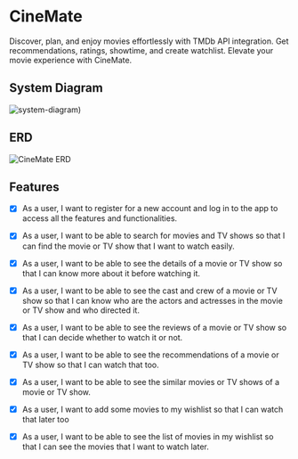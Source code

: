 # CineMate

Discover, plan, and enjoy movies effortlessly with TMDb API integration. Get recommendations, ratings, showtime, and create watchlist. Elevate your movie experience with CineMate.


## System Diagram
![system-diagram)](https://github.com/ahmaddioxide/moca/assets/75989502/44db26b9-5f85-439c-8bac-c5bc8f8e424b)

## ERD 
![CineMate ERD ](https://github.com/Ansh-Rathod/Flutter-Bloc-MovieDB-App/assets/75989502/afa7c5c6-674e-4e06-9c85-7e1ee51cd475)

## Features
- [x] As a user, I want to register for a new account and log in to the app to access all the features and functionalities.
- [x] As a user, I want to be able to search for movies and TV shows so that I can find the movie or TV show that I want to watch easily.
- [x] As a user, I want to be able to see the details of a movie or TV show so that I can know more about it before watching it.
- [x] As a user, I want to be able to see the cast and crew of a movie or TV show so that I can know who are the actors and actresses in the movie or TV show and who directed it.
- [x] As a user, I want to be able to see the reviews of a movie or TV show so that I can decide whether to watch it or not.
- [x] As a user, I want to be able to see the recommendations of a movie or TV show so that I can watch that too.
- [x] As a user, I want to be able to see the similar movies or TV shows of a movie or TV show.
- [x] As a user, I want to add some movies to my wishlist so that I can watch that later too
- [x] As a user, I want to be able to see the list of movies in my wishlist so that I can see the movies that I want to watch later.


